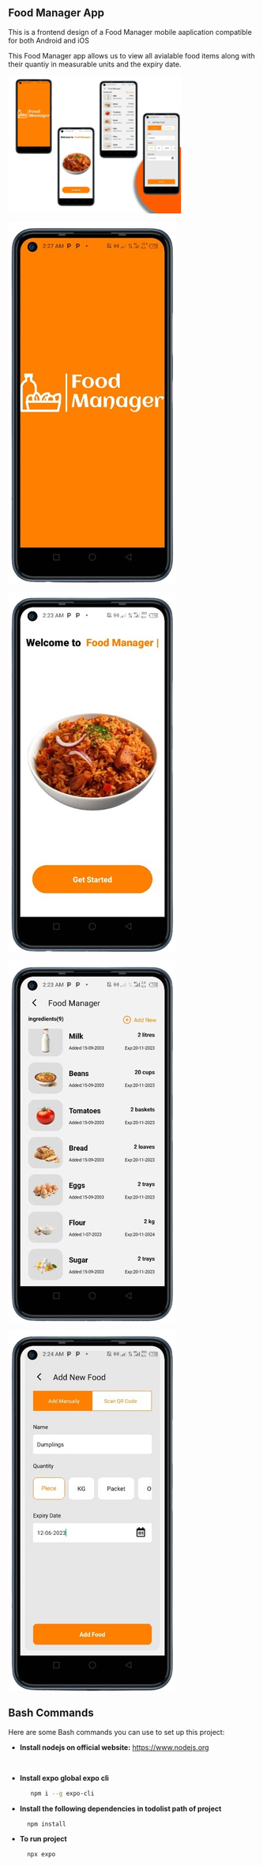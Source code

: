 ## Food Manager App

This is a frontend design of a Food Manager mobile aaplication compatible for both Android and iOS
<br/>

This Food Manager app allows us to view all avialable food items along with their quantiy in measurable units and the expiry date.

[![Image of your project](./assets/read-me-images/banner.jpg)](#)


[![Image of your project](./assets/read-me-images/img1.png)](#)

[![Image of your project](./assets/read-me-images/img2.png)](#)


[![Image of your project](./assets/read-me-images/img3.png)](#)


[![Image of your project](./assets/read-me-images/img4.png)](#)


## Bash Commands

Here are some Bash commands you can use to set up this project:

* **Install nodejs on official website:** https://www.nodejs.org

<br/>

* **Install expo global expo cli**
  ```bash
     npm i --g expo-cli

* **Install the following dependencies in todolist path of project**
  ```bash
    npm install

* **To run project**
  ```bash
    npx expo
